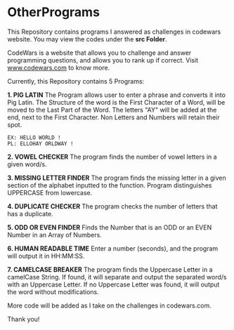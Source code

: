 # OtherPrograms
This Repository contains programs I answered as challenges in codewars website. You may view the codes under the **src Folder**.

CodeWars is a website that allows you to challenge and answer programming questions, and allows you to rank up if correct.
Visit www.codewars.com to know more.


Currently, this Repository contains 5 Programs:

**1. PIG LATIN**
    The Program allows user to enter a phrase and converts it into Pig Latin.
    The Structure of the word is the First Character of a Word, will be moved to the
    Last Part of the Word. The letters "AY" will be added at the end, next to the First
    Character. Non Letters and Numbers will retain their spot.

    EX: HELLO WORLD !
    PL: ELLOHAY ORLDWAY !
    
**2. VOWEL CHECKER**
    The program finds the number of vowel letters in a given word/s.
    
**3. MISSING LETTER FINDER**
    The program finds the missing letter in a given section of the alphabet
    inputted to the function. Program distinguishes UPPERCASE from lowercase.
    
**4. DUPLICATE CHECKER**
    The program checks the number of letters that has a duplicate.
    
**5.  ODD OR EVEN FINDER**
    Finds the Number that is an ODD or an EVEN Number in an Array of Numbers.
    
**6. HUMAN READABLE TIME**
    Enter a number (seconds), and the program will output it in HH:MM:SS.
    
**7. CAMELCASE BREAKER**
    The program finds the Uppercase Letter in a camelCase String. If found, it
    will separate and output the separated word/s with an Uppercase Letter. If
    no Uppercase Letter was found, it will output the word without modifications.
    
    
    
More code will be added as I take on the challenges in codewars.com.

Thank you!

